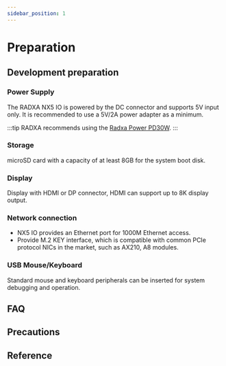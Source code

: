```yaml
---
sidebar_position: 1
---
```


# Preparation

## Development preparation

### Power Supply

The RADXA NX5 IO is powered by the DC connector and supports 5V input only. It is recommended to use a 5V/2A power adapter as a minimum.

:::tip
RADXA recommends using the [Radxa Power PD30W](../accessories/pd-30w.md).
:::

### Storage

microSD card with a capacity of at least 8GB for the system boot disk.

### Display

Display with HDMI or DP connector, HDMI can support up to 8K display output.

### Network connection

- NX5 IO provides an Ethernet port for 1000M Ethernet access.
- Provide M.2 KEY interface, which is compatible with common PCIe protocol NICs in the market, such as AX210, A8 modules.

### USB Mouse/Keyboard

Standard mouse and keyboard peripherals can be inserted for system debugging and operation.

## FAQ

## Precautions

## Reference
